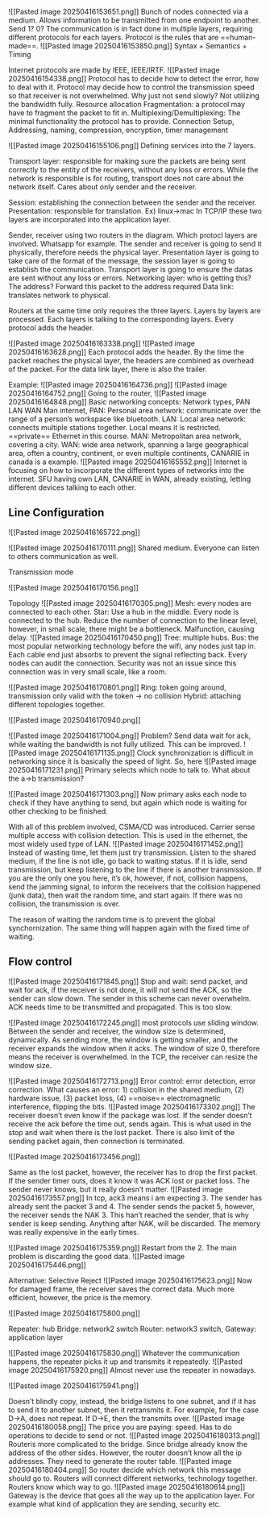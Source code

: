 ![[Pasted image 20250416153651.png]]
Bunch of nodes connected via a medium.
Allows information to be transmitted from one endpoint to another. 
Send 1? 0? The communication is in fact done in multiple layers, requiring different protocols for each layers. 
Protocol is the rules that are ==human-made==. 
![[Pasted image 20250416153850.png]]
Syntax + Semantics + Timing

Internet protocols are made by IEEE, IEEE/IRTF. 
![[Pasted image 20250416154338.png]]
Protocol has to decide how to detect the error, how to deal with it. 
Protocol may decide how to control the transmission speed so that receiver is not overwhelmed.
Why just not send slowly? Not utilizing the bandwidth fully. 
Resource allocation
Fragmentation: a protocol may have to fragment the packet to fit in.
Multiplexing/Demultiplexing: The minimal functionality the protocol has to provide.
Connection Setup, Addressing, naming, compression, encryption, timer management

![[Pasted image 20250416155106.png]]
Defining services into the 7 layers. 

Transport layer: responsible for making sure the packets are being sent correctly to the entity of the receivers, without any loss or errors. While the network is responsible is for routing, transport does not care about the network itself. Cares about only sender and the receiver. 

Session: establishing the connection between the sender and the receiver. 
Presentation: responsible for translation. Ex) linux→mac
In TCP/IP these two layers are incorporated into the application layer. 

Sender, receiver using two routers in the diagram. Which protocl layers are involved. Whatsapp for example. The sender and receiver is going to send it physically, therefore needs the physical layer. Presentation layer is going to take care of the format of the message, the session layer is going to establish the communication. Transport layer is going to ensure the datas are sent without any loss or errors. Networking layer: who is getting this? The address? Forward this packet to the address required
Data link: translates network to physical.

Routers at the same time only requires the three layers. Layers by layers are processed. Each layers is talking to the corresponding layers. Every protocol adds the header.

![[Pasted image 20250416163338.png]]
![[Pasted image 20250416163628.png]]
Each protocol adds the header. By the time the packet reaches the physical layer, the headers are combined as overhead of the packet. For the data link layer, there is also the trailer. 

Example:
![[Pasted image 20250416164736.png]]
![[Pasted image 20250416164752.png]]
Going to the router, ![[Pasted image 20250416164848.png]]
Basic networking concepts:
Network types, PAN LAN WAN Man internet,
PAN: Personal area network: communicate over the range of a person’s workspace like bluetooth.
LAN: Local area network: connects multiple stations together. Local means it is restricted. ==private== Ethernet in this course.
MAN: Metropolitan area network, covering a city.
WAN: wide area network, spanning a large geographical area, often a country, continent, or even multiple continents, CANARIE in canada is a example. 
![[Pasted image 20250416165552.png]]
Internet is focusing on how to incorporate the different types of networks into the internet. SFU having own LAN, CANARIE in WAN, already existing, letting different devices talking to each other. 

## Line Configuration
![[Pasted image 20250416165722.png]]

![[Pasted image 20250416170111.png]]
Shared medium. Everyone can listen to others communication as well. 

Transmission mode

![[Pasted image 20250416170156.png]]

Topology
![[Pasted image 20250416170305.png]]
Mesh: every nodes are connected to each other. 
Star: Use a hub in the middle. Every node is connected to the hub. Reduce the number of connection to the linear level, however, in small scale, there might be a bottleneck. Malfunction, causing delay. ![[Pasted image 20250416170450.png]]
Tree: multiple hubs.
Bus: the most popular networking technology before the wifi, any nodes just tap in. Each cable end just absorbs to prevent the signal reflecting back. Every nodes can audit the connection. Security was not an issue since this connection was in very small scale, like a room.

![[Pasted image 20250416170801.png]]
Ring: token going around, transmission only valid with the token → no collision
Hybrid: attaching different topologies together.

![[Pasted image 20250416170940.png]]

![[Pasted image 20250416171004.png]]
Problem? Send data wait for ack, while waiting the bandwidth is not fully utilized. This can be improved.
![[Pasted image 20250416171135.png]]
Clock synchronization is difficult in networking since it is basically the speed of light. So, here
![[Pasted image 20250416171231.png]]
Primary selects which node to talk to. What about the a→b transmission?

![[Pasted image 20250416171303.png]]
Now primary asks each node to check if they have anything to send, but again which node is waiting for other checking to be finished. 

With all of this problem involved, CSMA/CD was introduced. 
Carrier sense multiple access with collision detection.
This is used in the ethernet, the most widely used type of LAN. 
![[Pasted image 20250416171452.png]]
Instead of wasting time, let them just try transmission. Listen to the shared medium, if the line is not idle, go back to waiting status. If it is idle, send transmission, but keep listening to the line if there is another transmission. If you are the only one you here, it’s ok, however, if not, collision happens, send the jamming signal, to inform the receivers that the collision happened (junk data), then wait the random time, and start again. If there was no collision, the transmission is over. 

The reason of waiting the random time is to prevent the global synchornization. The same thing will happen again with the fixed time of waiting. 

## Flow control

![[Pasted image 20250416171845.png]]
Stop and wait: send packet, and wait for ack, if the receiver is not done, it will not send the ACK, so the sender can slow down. The sender in this scheme can never overwhelm. ACK needs time to be transmitted and propagated. This is too slow.

![[Pasted image 20250416172245.png]] most protocols use sliding window. Between the sender and receiver, the window size is determined, dynamically. As sending more, the window is getting smaller, and the receiver expands the window when it acks. The window of size 0, therefore means the receiver is overwhelmed. In the TCP, the receiver can resize the window size. 

![[Pasted image 20250416172713.png]]
Error control: error detection, error correction.
What causes an error: 1) collision in the shared medium, (2) hardware issue, (3) packet loss,
(4) ==noise== electromagnetic interference, flipping the bits. 
![[Pasted image 20250416173302.png]]
The receiver doesn’t even know if the package was lost. If the sender doesn’t receive the ack before the time out, sends again. This is what used in the stop and wait when there is the lost packet. There is also limit of the sending packet again, then connection is terminated. 

![[Pasted image 20250416173456.png]]

Same as the lost packet, however, the receiver has to drop the first packet. If the sender timer outs, does it know it was ACK lost or packet loss. The sender never knows, but it really doesn’t matter. ![[Pasted image 20250416173557.png]]
In tcp, ack3 means i am expecting 3. The sender has already sent the packet 3 and 4. The sender sends the packet 5, however, the receiver sends the NAK 3. This han’t reached the sender, that is why sender is keep sending. Anything after NAK, will be discarded. The memory was really expensive in the early times.

![[Pasted image 20250416175359.png]]
Restart from the 2. 
The main problem is discarding the good data. 
![[Pasted image 20250416175446.png]]

Alternative: Selective Reject
![[Pasted image 20250416175623.png]]
Now for damaged frame, the receiver saves the correct data. Much more efficient, however, the price is the memory. 


![[Pasted image 20250416175800.png]]

Repeater: hub
Bridge: network2 switch
Router: network3 switch,
Gateway: application layer

![[Pasted image 20250416175830.png]]
Whatever the communication happens, the repeater picks it up and transmits it repeatedly. 
![[Pasted image 20250416175920.png]]
Almost never use the repeater in nowadays. 

![[Pasted image 20250416175941.png]]

Doesn’t blindly copy, instead, the bridge listens to one subnet, and if it has to send it to another subnet, then it retransmits it. For example, for the case D→A, does not repeat. If D→E, then the transmits over. 
![[Pasted image 20250416180058.png]]
The price you are paying: speed. Has to do operations to decide to send or not. 
![[Pasted image 20250416180313.png]]
Routeris more complicated to the bridge. Since bridge already know the address of the other sides. However, the router doesn’t know all the ip addresses. They need to generate the router table. ![[Pasted image 20250416180404.png]]
So router decide which network this message should go to. Routers will connect different networks, technology together. Routers know which way to go. ![[Pasted image 20250416180614.png]]
Gateway is the device that goes all the way up to the application layer. For example what kind of application they are sending, security etc. 
